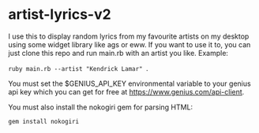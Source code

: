 # artist-lyrics-v2

I use this to display random lyrics from my favourite artists on my desktop using some widget library like ags or eww. If you want to use it to, you can just clone this repo and run main.rb with an artist you like. Example: 

```ruby main.rb --artist "Kendrick Lamar" ```. 

You must set the $GENIUS_API_KEY environmental variable to your genius api key which you can get for free at https://www.genius.com/api-client.

You must also install the nokogiri gem for parsing HTML:
```
gem install nokogiri
```
